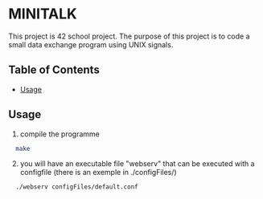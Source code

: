 # MINITALK

This project is 42 school project.
The purpose of this project is to code a small data exchange program using UNIX signals.

## Table of Contents
- [Usage](#usage)

## Usage
1. compile the programme
```bash
  make
```
2. you will have an executable file "webserv" that can be executed with a configfile (there is an exemple in ./configFiles/)
```bash
  ./webserv configFiles/default.conf
```
